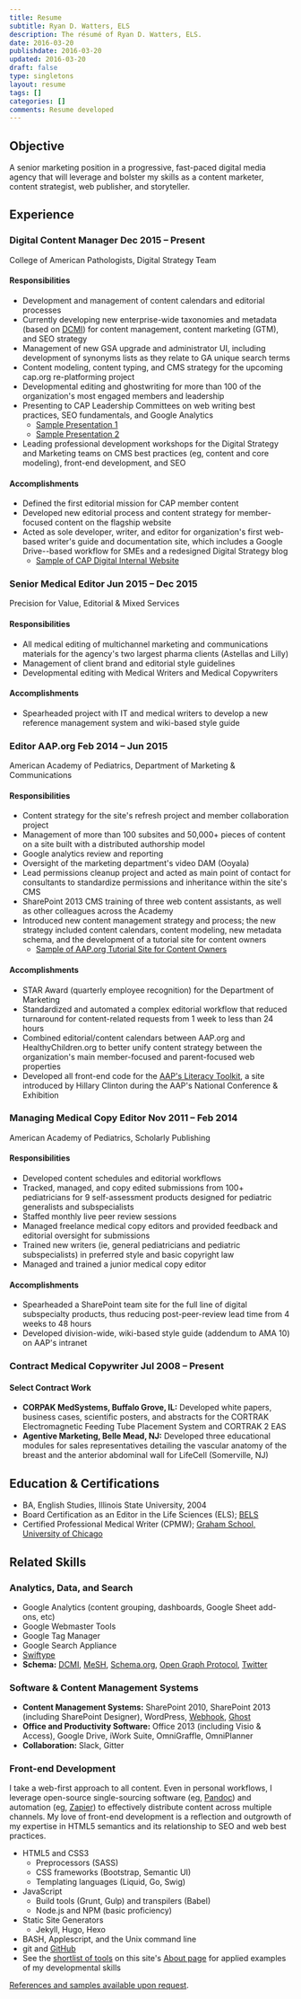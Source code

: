 ```yaml
---
title: Resume
subtitle: Ryan D. Watters, ELS
description: The résumé of Ryan D. Watters, ELS.
date: 2016-03-20
publishdate: 2016-03-20
updated: 2016-03-20
draft: false
type: singletons
layout: resume
tags: []
categories: []
comments: Resume developed
---
```


## Objective

A senior marketing position in a progressive, fast-paced digital media agency that will leverage and bolster my skills as a content marketer, content strategist, web publisher, and storyteller.

## Experience

<h3 class="experience-title">Digital Content Manager <span class="work-experience-time">Dec 2015 &ndash; Present</span></h3>

<div class="employer">College of American Pathologists, Digital Strategy Team</div>

#### Responsibilities

* Development and management of content calendars and editorial processes
* Currently developing new enterprise-wide taxonomies and metadata (based on [DCMI][]) for content management, content marketing (GTM), and SEO strategy
* Management of new GSA upgrade and administrator UI, including development of synonyms lists as they relate to GA unique search terms
* Content modeling, content typing, and CMS strategy for the upcoming cap.org re-platforming project
* Developmental editing and ghostwriting for more than 100 of the organization's most engaged members and leadership
* Presenting to CAP Leadership Committees on web writing best practices, SEO fundamentals, and Google Analytics
  * [Sample Presentation 1][]
  * [Sample Presentation 2][]
* Leading professional development workshops for the Digital Strategy and Marketing teams on CMS best practices (eg, content and core modeling), front-end development, and SEO

#### Accomplishments

* Defined the first editorial mission for CAP member content
* Developed new editorial process and content strategy for member-focused content on the flagship website
* Acted as sole developer, writer, and editor for organization's first web-based writer's guide and  documentation site, which includes a Google Drive--based workflow for SMEs and a redesigned Digital Strategy blog
  * [Sample of CAP Digital Internal Website][]

### Senior Medical Editor <span class="work-experience-time">Jun 2015 &ndash; Dec 2015</span>

<div class="employer">Precision for Value, Editorial & Mixed Services</div>

#### Responsibilities

* All medical editing of multichannel marketing and communications materials for the agency's two largest pharma clients (Astellas and Lilly)
* Management of client brand and editorial style guidelines
* Developmental editing with Medical Writers and Medical Copywriters

#### Accomplishments

* Spearheaded project with IT and medical writers to develop a new reference management system and wiki-based style guide

### Editor AAP.org <span class="work-experience-time">Feb 2014 &ndash; Jun 2015</span>

<div class="employer">American Academy of Pediatrics, Department of Marketing & Communications</div>

#### Responsibilities

* Content strategy for the site's refresh project and member collaboration project
* Management of more than 100 subsites and 50,000+ pieces of content on a site built with a distributed authorship model
* Google analytics review and reporting
* Oversight of the marketing department's video DAM (Ooyala)
* Lead permissions cleanup project and acted as main point of contact for consultants to standardize permissions and inheritance within the site's CMS
* SharePoint 2013 CMS training of three web content assistants, as well as other colleagues across the Academy
* Introduced new content management strategy and process; the new strategy included content calendars, content modeling, new metadata schema, and the development of a tutorial site for content owners
  * [Sample of AAP.org Tutorial Site for Content Owners][]

#### Accomplishments

* STAR Award (quarterly employee recognition) for the Department of Marketing
* Standardized and automated a complex editorial workflow that reduced turnaround for content-related requests from 1 week to less than 24 hours
* Combined editorial/content calendars between AAP.org and HealthyChildren.org to better unify content strategy between the organization's main member-focused and parent-focused web properties
* Developed all front-end code for the [AAP's Literacy Toolkit](https://littoolkit.aap.org), a site introduced by Hillary Clinton during the AAP's National Conference & Exhibition

### Managing Medical Copy Editor <span class="work-experience-time">Nov 2011 &ndash; Feb 2014</span>

<div class="employer">American Academy of Pediatrics, Scholarly Publishing</div>

#### Responsibilities

* Developed content schedules and editorial workflows
* Tracked, managed, and copy edited submissions from 100+ pediatricians for 9 self-assessment products designed for pediatric generalists and subspecialists
* Staffed monthly live peer review sessions
* Managed freelance medical copy editors and provided feedback and editorial oversight for submissions
* Trained new writers (ie, general pediatricians and pediatric subspecialists) in preferred style and basic copyright law
* Managed and trained a junior medical copy editor

#### Accomplishments

* Spearheaded a SharePoint team site for the full line of digital subspecialty products, thus reducing post-peer-review lead time from 4 weeks to 48 hours
* Developed division-wide, wiki-based style guide (addendum to AMA 10) on AAP's intranet

### Contract Medical Copywriter <span class="work-experience-time">Jul 2008 &ndash; Present</span>

#### Select Contract Work

* **CORPAK MedSystems, Buffalo Grove, IL:** Developed white papers, business cases, scientific posters, and abstracts for the CORTRAK Electromagnetic Feeding Tube Placement System and CORTRAK 2 EAS
* **Agentive Marketing, Belle Mead, NJ:** Developed three educational modules for sales representatives detailing the vascular anatomy of the breast and the anterior abdominal wall for LifeCell (Somerville, NJ)

## Education & Certifications

* BA, English Studies, Illinois State University, 2004
* Board Certification as an Editor in the Life Sciences (ELS); [BELS][]
* Certified Professional Medical Writer (CPMW); [Graham School, University of Chicago][]

## Related Skills

### Analytics, Data, and Search

* Google Analytics (content grouping, dashboards, Google Sheet add-ons, etc)
* Google Webmaster Tools
* Google Tag Manager
* Google Search Appliance
* [Swiftype][]
* **Schema:** [DCMI][], [MeSH][], [Schema.org][], [Open Graph Protocol][], [Twitter][]

### Software & Content Management Systems

* **Content Management Systems:** SharePoint 2010, SharePoint 2013 (including SharePoint Designer), WordPress, [Webhook][], [Ghost][]
* **Office and Productivity Software:** Office 2013 (including Visio & Access), Google Drive, iWork Suite, OmniGraffle, OmniPlanner
* **Collaboration:** Slack, Gitter

### Front-end Development

I take a web-first approach to all content. Even in personal workflows, I leverage open-source single-sourcing software (eg, [Pandoc][]) and automation (eg, [Zapier][]) to effectively distribute content across multiple channels. My love of front-end development is a reflection and outgrowth of my expertise in HTML5 semantics and its relationship to SEO and web best practices.

* HTML5 and CSS3
  * Preprocessors (SASS)
  * CSS frameworks (Bootstrap, Semantic UI)
  * Templating languages (Liquid, Go, Swig)
* JavaScript
  * Build tools (Grunt, Gulp) and transpilers (Babel)
  * Node.js and NPM (basic proficiency)
* Static Site Generators
  * Jekyll, Hugo, Hexo
* BASH, Applescript, and the Unix command line
* git and [GitHub][]
* See the [shortlist of tools][] on this site's [About page] for applied examples of my developmental skills

[References and samples available upon request](/contact).

[About page]: /about
[BELS]: http://www.bels.org/
[DCMI]: http://dublincore.org/
[Ghost]: https://ghost.org/
[GitHub]: https://www.github.com/rdwatters
[Graham School, University of Chicago]: https://grahamschool.uchicago.edu/
[MeSH]: https://www.nlm.nih.gov/mesh/
[Open Graph Protocol]: http://ogp.me/
[Pandoc]: http://pandoc.org/
[Precision for Value]: http://www.precisionforvalue.com/
[Sample of CAP Digital Internal Website]: /docsample
[Sample of AAP.org Tutorial Site for Content Owners]: /migrationsample
[Sample Presentation 1]: /presentationsample1
[Sample Presentation 2]: /presentationsample2
[Schema.org]: http://schema.org/
[shortlist of tools]: /about#site-development
[Swiftype]: https://swiftype.com/
[Twitter]: https://dev.twitter.com/cards/markup
[Webhook]: http://www.webhook.com/
[Zapier]: https://zapier.com/
